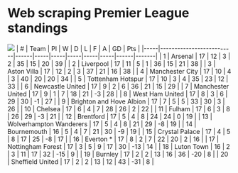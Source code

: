 # Web scraping Premier League standings
![](https://th.bing.com/th/id/R.bfc962d7d6eff25ceb025efc6d0640fa?rik=x6k36Ivuzu9Aeg&riu=http%3a%2f%2fstatic.independent.co.uk%2fs3fs-public%2fthumbnails%2fimage%2f2016%2f02%2f09%2f09%2fpremier-league.jpg&ehk=pnzBmwZPw%2fLw%2bdp7J7NlDjjaRVIVUnWxvClQ0wcOddQ%3d&risl=&pid=ImgRaw&r=0)
|   # | Team                     |   Pl |   W |   D |   L |   F |   A |   GD |   Pts |
|-----|--------------------------|------|-----|-----|-----|-----|-----|------|-------|
|   1 | Arsenal                  |   17 |  12 |   3 |   2 |  35 |  15 |   20 |    39 |
|   2 | Liverpool                |   17 |  11 |   5 |   1 |  36 |  15 |   21 |    38 |
|   3 | Aston Villa              |   17 |  12 |   2 |   3 |  37 |  21 |   16 |    38 |
|   4 | Manchester City          |   17 |  10 |   4 |   3 |  40 |  20 |   20 |    34 |
|   5 | Tottenham Hotspur        |   17 |  10 |   3 |   4 |  35 |  23 |   12 |    33 |
|   6 | Newcastle United         |   17 |   9 |   2 |   6 |  36 |  21 |   15 |    29 |
|   7 | Manchester United        |   17 |   9 |   1 |   7 |  18 |  21 |   -3 |    28 |
|   8 | West Ham United          |   17 |   8 |   3 |   6 |  29 |  30 |   -1 |    27 |
|   9 | Brighton and Hove Albion |   17 |   7 |   5 |   5 |  33 |  30 |    3 |    26 |
|  10 | Chelsea                  |   17 |   6 |   4 |   7 |  28 |  26 |    2 |    22 |
|  11 | Fulham                   |   17 |   6 |   3 |   8 |  26 |  29 |   -3 |    21 |
|  12 | Brentford                |   17 |   5 |   4 |   8 |  24 |  24 |    0 |    19 |
|  13 | Wolverhampton Wanderers  |   17 |   5 |   4 |   8 |  21 |  29 |   -8 |    19 |
|  14 | Bournemouth              |   16 |   5 |   4 |   7 |  21 |  30 |   -9 |    19 |
|  15 | Crystal Palace           |   17 |   4 |   5 |   8 |  17 |  25 |   -8 |    17 |
|  16 | Everton *                |   17 |   8 |   2 |   7 |  22 |  20 |    2 |    16 |
|  17 | Nottingham Forest        |   17 |   3 |   5 |   9 |  17 |  30 |  -13 |    14 |
|  18 | Luton Town               |   16 |   2 |   3 |  11 |  17 |  32 |  -15 |     9 |
|  19 | Burnley                  |   17 |   2 |   2 |  13 |  16 |  36 |  -20 |     8 |
|  20 | Sheffield United         |   17 |   2 |   2 |  13 |  12 |  43 |  -31 |     8 |
